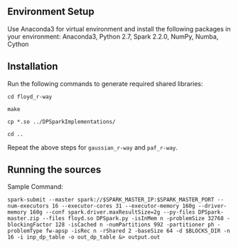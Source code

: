 ## Environment Setup

Use Anaconda3 for virtual environment and install the following packages in your environment: Anaconda3, Python 2.7, Spark 2.2.0, NumPy, Numba, Cython


## Installation

Run the following commands to generate required shared libraries:

`cd floyd_r-way`

`make`

`cp *.so ../DPSparkImplementations/`

`cd ..`

Repeat the above steps for `gaussian_r-way` and `paf_r-way`.

## Running the sources

Sample Command:

`spark-submit --master spark://$SPARK_MASTER_IP:$SPARK_MASTER_PORT --num-executors 16 --executor-cores 31 --executor-memory 160g --driver-memory 160g --conf spark.driver.maxResultSize=2g --py-files DPSpark-master.zip --files floyd.so DPSpark.py -isInMem n -problemSize 32768 -blockingFactor 128 -isCached n -numPartitions 992 -partitioner ph -problemType fw-apsp -isRec n -rShared 2 -baseSize 64 -d $BLOCKS_DIR -n 16 -i inp_dp_table -o out_dp_table &> output.out`
